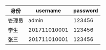 | 身份   | username     | password |
| ------ | ------------ | -------- |
| 管理员 | admin        | 123456   |
| 学生   | 201711010001 | 123456   |
|张三 | 201711010001 | 123456   |

